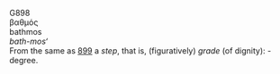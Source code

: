 <body>
  <p>G898<br>  βαθμός  <br> bathmos  <br><i>bath-mos‘ </i><br>From the same as <a href="g0899.htm">899</a>  a <i>step</i>, that is, (figuratively) <i>grade</i> (of dignity): - degree.<br></p>
 </body>